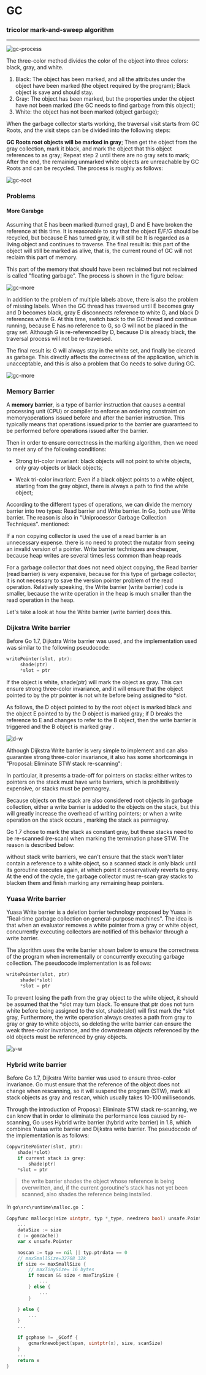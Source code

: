 # GC

### **tricolor mark-and-sweep algorithm**

****



![gc-process](../pictures/gc-process.gif)

The three-color  method divides the color of the object into three colors: black, gray, and white.

1. Black: The object has been marked, and all the attributes under the object have been marked (the object required by the program); Black object is save and should stay.
2. Gray: The object has been marked, but the properties under the object have not been marked (the GC needs to find garbage from this object);
3. White: the object has not been marked (object garbage);

When the garbage collector starts working, the traversal visit starts from GC Roots, and the visit steps can be divided into the following steps:

**GC Roots root objects will be marked in gray**;
Then get the object from the gray collection, mark it black, and mark the object that this object references to as gray;
Repeat step 2 until there are no gray sets to mark;
After the end, the remaining unmarked white objects are unreachable by GC Roots and can be recycled.
The process is roughly as follows:

![gc-root](../pictures/gc-root.png)

### Problems

#### More Garabge

Assuming that E has been marked (turned gray), D and E have broken the reference at this time. It is reasonable to say that the object E/F/G should be recycled, but because E has turned gray, it will still be It is regarded as a living object and continues to traverse. The final result is: this part of the object will still be marked as alive, that is, the current round of GC will not reclaim this part of memory.

This part of the memory that should have been reclaimed but not reclaimed is called "floating garbage". The process is shown in the figure below:



![gc-more](../pictures/gc-more.png)



In addition to the problem of multiple labels above, there is also the problem of missing labels. When the GC thread has traversed until E becomes gray and D becomes black, gray E disconnects reference to white G, and black D references white G. At this time, switch back to the GC thread and continue running, because E has no reference to G, so G will not be placed in the gray set. Although G is re-referenced by D, because D is already black, the traversal process will not be re-traversed.

The final result is: G will always stay in the white set, and finally be cleared as garbage. This directly affects the correctness of the application, which is unacceptable, and this is also a problem that Go needs to solve during GC.

![gc-more](../pictures/gc-less.png)

### Memory Barrier

A **memory barrier**, is a type of barrier instruction that causes a central processing unit (CPU) or compiler to enforce an ordering constraint on memoryoperations issued before and after the barrier instruction. This typically means that operations issued prior to the barrier are guaranteed to be performed before operations issued after the barrier.

Then in order to ensure correctness in the marking algorithm, then we need to meet any of the following conditions:

- Strong tri-color invariant: black objects will not point to white objects, only gray objects or black objects;

- Weak tri-color invariant: Even if a black object points to a white object, starting from the gray object, there is always a path to find the white object;

According to the different types of operations, we can divide the memory barrier into two types: Read barrier and Write barrier. In Go, both use Write barrier. The reason is also in "Uniprocessor Garbage Collection Techniques". mentioned:

If a non copying collector is used the use of a read barrier is an unnecessary expense. there is no need to protect the mutator from seeing an invalid version of a pointer. Write barrier techniques are cheaper, because heap writes are several times less common than heap reads

For a garbage collector that does not need object copying, the Read barrier (read barrier) is very expensive, because for this type of garbage collector, it is not necessary to save the version pointer problem of the read operation. Relatively speaking, the Write barrier (write barrier) code is smaller, because the write operation in the heap is much smaller than the read operation in the heap.

Let's take a look at how the Write barrier (write barrier) does this.

### Dijkstra Write barrier

Before Go 1.7, Dijkstra Write barrier was used, and the implementation used was similar to the following pseudocode:

```go
writePointer(slot, ptr):
     shade(ptr)
     *slot = ptr
```

If the object is white, shade(ptr) will mark the object as gray. This can ensure strong three-color invariance, and it will ensure that the object pointed to by the ptr pointer is not white before being assigned to *slot.

As follows, the D object pointed to by the root object is marked black and the object E pointed to by the D object is marked gray; if D breaks the reference to E and changes to refer to the B object, then the write barrier is triggered and the B object is marked gray .

![d-w](../pictures/d-w.png)

Although Dijkstra Write barrier is very simple to implement and can also guarantee strong three-color invariance, it also has some shortcomings in "Proposal: Eliminate STW stack re-scanning":

In particular, it presents a trade-off for pointers on stacks: either writes to pointers on the stack must have write barriers, which is prohibitively expensive, or stacks must be permagrey.

Because objects on the stack are also considered root objects in garbage collection, either a write barrier is added to the objects on the stack, but this will greatly increase the overhead of writing pointers; or when a write operation on the stack occurs , marking the stack as permagrey.

Go 1.7 chose to mark the stack as constant gray, but these stacks need to be re-scanned (re-scan) when marking the termination phase STW. The reason is described below:

without stack write barriers, we can't ensure that the stack won't later contain a reference to a white object, so a scanned stack is only black until its goroutine executes again, at which point it conservatively reverts to grey. At the end of the cycle, the garbage collector must re-scan gray stacks to blacken them and finish marking any remaining heap pointers.



### Yuasa Write barrier

Yuasa Write barrier is a deletion barrier technology proposed by Yuasa in "Real-time garbage collection on general-purpose machines". The idea is that when an evaluator removes a white pointer from a gray or white object, concurrently executing collectors are notified of this behavior through a write barrier.

The algorithm uses the write barrier shown below to ensure the correctness of the program when incrementally or concurrently executing garbage collection. The pseudocode implementation is as follows:

```go
writePointer(slot, ptr)
     shade(*slot)
     *slot = ptr
```

To prevent losing the path from the gray object to the white object, it should be assumed that the *slot may turn black. To ensure that ptr does not turn white before being assigned to the slot, shade(slot) will first mark the *slot gray, Furthermore, the write operation always creates a path from gray to gray or gray to white objects, so deleting the write barrier can ensure the weak three-color invariance, and the downstream objects referenced by the old objects must be referenced by gray objects.

![y-w](../pictures/y-w.png)

### Hybrid write barrier

Before Go 1.7, Dijkstra Write barrier was used to ensure three-color invariance. Go must ensure that the reference of the object does not change when rescanning, so it will suspend the program (STW), mark all stack objects as gray and rescan, which usually takes 10-100 milliseconds.

Through the introduction of Proposal: Eliminate STW stack re-scanning, we can know that in order to eliminate the performance loss caused by re-scanning, Go uses Hybrid write barrier (hybrid write barrier) in 1.8, which combines Yuasa write barrier and Dijkstra write barrier. The pseudocode of the implementation is as follows:

```go
CopywritePointer(slot, ptr):
    shade(*slot)
    if current stack is grey:
        shade(ptr)
    *slot = ptr
```

> the write barrier shades the object whose reference is being overwritten, and, if the current goroutine's stack has not yet been scanned, also shades the reference being installed.

In  `go\src\runtime\malloc.go` ：

```go
Copyfunc mallocgc(size uintptr, typ *_type, needzero bool) unsafe.Pointer { 
	...  
	dataSize := size
	c := gomcache()
	var x unsafe.Pointer

	noscan := typ == nil || typ.ptrdata == 0
	// maxSmallSize=32768 32k
	if size <= maxSmallSize {
		// maxTinySize= 16 bytes 
		if noscan && size < maxTinySize {
			...
		} else {
			...
		}

	} else {
		...
	} 
	...

	if gcphase != _GCoff {
		gcmarknewobject(span, uintptr(x), size, scanSize)
	}
	...
	return x
}
```

